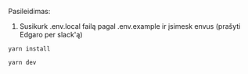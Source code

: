 Pasileidimas:

1. Susikurk .env.local failą pagal .env.example ir įsimesk envus (prašyti Edgaro per slack'ą)

`yarn install`

`yarn dev`
